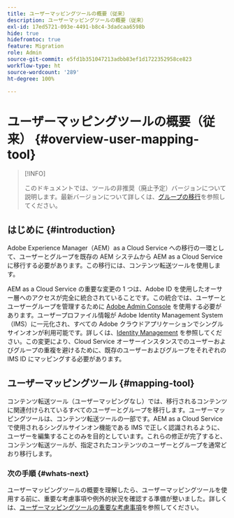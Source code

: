```yaml
---
title: ユーザーマッピングツールの概要（従来）
description: ユーザーマッピングツールの概要（従来）
exl-id: 17ed5721-093e-4491-b8c4-3dadcaa6598b
hide: true
hidefromtoc: true
feature: Migration
role: Admin
source-git-commit: e5fd1b351047213adbb83ef1d1722352958ce823
workflow-type: ht
source-wordcount: '289'
ht-degree: 100%

---
```



# ユーザーマッピングツールの概要（従来） {#overview-user-mapping-tool}

>[!INFO]
>
>このドキュメントでは、ツールの非推奨（廃止予定）バージョンについて説明します。最新バージョンについて詳しくは、[グループの移行](/help/journey-migration/content-transfer-tool/using-content-transfer-tool/group-migration.md)を参照してください。

<!-- Alexandru: drafting this for now

NOTE: "LEGACY" for user mapping includes everything before (that is, not including) 2.0.16 of CTT.

>[!CONTEXTUALHELP]
>id="aemcloud_ctt_usermapping"
>title="User Mapping Tool"
>abstract="The Content Transfer Tool helps you move users and groups from your existing AEM system to AEM as a Cloud Service. Existing users and groups need to be mapped to their IMS IDs to avoid duplicate users and groups on the Cloud Service author instance."
>additional-url="https://experienceleague.adobe.com/docs/experience-manager-cloud-service/moving/cloud-migration/content-transfer-tool/using-user-mapping-tool.html?lang=ja#important-considerations" text="Important Considerations for using User Mapping Tool"
>additional-url="https://experienceleague.adobe.com/docs/experience-manager-cloud-service/moving/cloud-migration/content-transfer-tool/using-user-mapping-tool.html?lang=ja#using-user-mapping-tool" text="Using User Mapping Tool"

-->

## はじめに {#introduction}

Adobe Experience Manager（AEM）as a Cloud Service への移行の一環として、ユーザーとグループを既存の AEM システムから AEM as a Cloud Service に移行する必要があります。この移行には、コンテンツ転送ツールを使用します。

AEM as a Cloud Service の重要な変更の 1 つは、Adobe ID を使用したオーサー層へのアクセスが完全に統合されていることです。この統合では、ユーザーとユーザーグループを管理するために [Adobe Admin Console](https://helpx.adobe.com/jp/enterprise/using/admin-console.html) を使用する必要があります。ユーザープロファイル情報が Adobe Identity Management System（IMS）に一元化され、すべての Adobe クラウドアプリケーションでシングルサインオンが利用可能です。詳しくは、[Identity Management](https://experienceleague.adobe.com/docs/experience-manager-cloud-service/content/overview/what-is-new-and-different.html?lang=ja#identity-management) を参照してください。この変更により、Cloud Service オーサーインスタンスでのユーザーおよびグループの重複を避けるために、既存のユーザーおよびグループをそれぞれの IMS ID にマッピングする必要があります。

## ユーザーマッピングツール {#mapping-tool}

コンテンツ転送ツール（ユーザーマッピングなし）では、移行されるコンテンツに関連付けられているすべてのユーザーとグループを移行します。ユーザーマッピングツールは、コンテンツ転送ツールの一部です。AEM as a Cloud Service で使用されるシングルサインオン機能である IMS で正しく認識されるように、ユーザーを編集することのみを目的としています。これらの修正が完了すると、コンテンツ転送ツールが、指定されたコンテンツのユーザーとグループを通常どおり移行します。

### 次の手順 {#whats-next}

ユーザーマッピングツールの概要を理解したら、ユーザーマッピングツールを使用する前に、重要な考慮事項や例外的状況を確認する準備が整いました。詳しくは、[ユーザーマッピングツールの重要な考慮事項](/help/journey-migration/content-transfer-tool/user-mapping-tool-legacy/considerations-user-mapping-tool-legacy.md)を参照してください。

